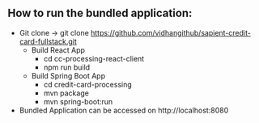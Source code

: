 ## How to run the bundled application:
- Git clone -> git clone https://github.com/vidhangithub/sapient-credit-card-fullstack.git
  - Build React App
    - cd cc-processing-react-client
    - npm run build
  - Build Spring Boot App
    - cd credit-card-processing
    - mvn package
    - mvn spring-boot:run
- Bundled Application can be accessed on http://localhost:8080 
